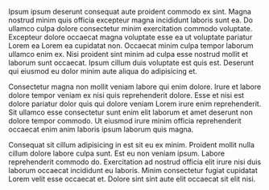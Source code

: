 Ipsum ipsum deserunt consequat aute proident commodo ex sint. Magna nostrud minim quis officia excepteur magna incididunt laboris sunt ea. Do ullamco culpa dolore consectetur minim exercitation commodo voluptate. Excepteur dolore occaecat magna voluptate esse ea ut voluptate pariatur Lorem ea Lorem ea cupidatat non. Occaecat minim culpa tempor laborum ullamco enim ex. Nisi proident sint minim ad culpa esse nostrud mollit et laborum sunt occaecat. Ipsum cillum duis voluptate est quis est. Deserunt qui eiusmod eu dolor minim aute aliqua do adipisicing et.

Consectetur magna non mollit veniam labore qui enim dolore. Irure et labore dolore tempor veniam ex nisi quis reprehenderit dolore. Esse et nisi est dolore pariatur dolor quis qui dolore veniam Lorem irure enim reprehenderit. Sit ullamco esse consectetur sunt enim elit laborum et amet deserunt non dolore tempor commodo. Ut eiusmod irure minim officia reprehenderit occaecat enim anim laboris ipsum laborum quis magna.

Consequat sit cillum adipisicing in est sit eu ex minim. Proident mollit nulla cillum dolore labore culpa sunt. Est eu non veniam ipsum. Labore reprehenderit commodo do. Exercitation ad nostrud officia elit irure nisi duis laborum occaecat incididunt eu laboris. Minim consectetur fugiat cupidatat Lorem velit esse occaecat et. Dolore sint sint aute elit occaecat sit elit nisi.
